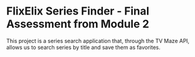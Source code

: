 # FlixElix Series Finder - Final Assessment from Module 2

This project is a series search application that, through the TV Maze API, allows us to search series by title and save them as favorites.
